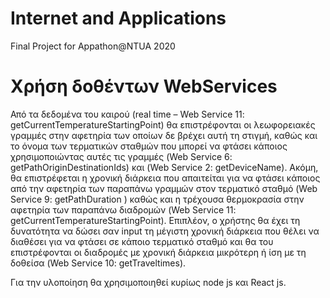 # Internet and Applications
 Final Project for Appathon@NTUA 2020

# Χρήση δοθέντων WebServices

 Από τα δεδομένα του καιρού (real time – Web Service 11: getCurrentTemperatureStartingPoint) θα επιστρέφονται οι λεωφορειακές γραμμές στην αφετηρία των οποίων δε βρέχει αυτή τη στιγμή, καθώς και το όνομα των τερματικών σταθμών που μπορεί να φτάσει κάποιος χρησιμοποιώντας αυτές τις γραμμές (Web Service 6: getPathOriginDestinationIds) και (Web Service 2: getDeviceName). 
 Ακόμη, θα επιστρέφεται η χρονική διάρκεια που απαιτείται για να φτάσει κάποιος από την αφετηρία των παραπάνω γραμμών στον τερματικό σταθμό (Web Service 9: getPathDuration ) καθώς και η τρέχουσα θερμοκρασία στην αφετηρία των παραπάνω διαδρομών (Web Service 11: getCurrentTemperatureStartingPoint). 
 Επιπλέον, ο χρήστης θα έχει τη δυνατότητα να δώσει σαν input τη μέγιστη χρονική διάρκεια που θέλει να διαθέσει για να φτάσει σε κάποιο τερματικό σταθμό και θα του επιστρέφονται οι διαδρομές με χρονική διάρκεια μικρότερη ή ίση με τη δοθείσα (Web Service 10: getTraveltimes). 

 Για την υλοποίηση θα χρησιμοποιηθεί κυρίως node js και React js.
